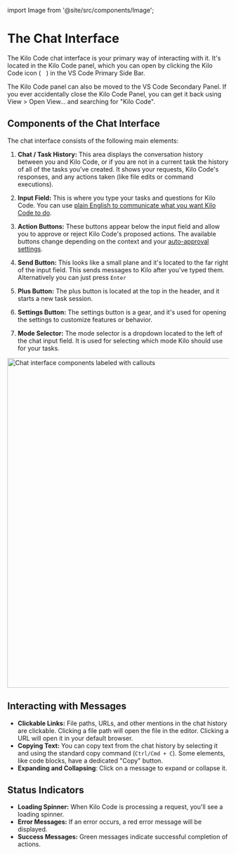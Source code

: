 import Image from '@site/src/components/Image';

# The Chat Interface

The Kilo Code chat interface is your primary way of interacting with it. It's located in the Kilo Code panel, which you can open by clicking the Kilo Code icon (<img src="/docs/img/kilo-v1.svg" width="12" />) in the VS Code Primary Side Bar.

The Kilo Code panel can also be moved to the VS Code Secondary Panel. If you ever accidentally close the Kilo Code Panel, you can get it back using View > Open View... and searching for "Kilo Code".

## Components of the Chat Interface

The chat interface consists of the following main elements:

1. **Chat / Task History:** This area displays the conversation history between you and Kilo Code, or if you are not in a current task the history of all of the tasks you've created.  It shows your requests, Kilo Code's responses, and any actions taken (like file edits or command executions).

2. **Input Field:** This is where you type your tasks and questions for Kilo Code.  You can use [plain English to communicate what you want Kilo Code to do](/basic-usage/typing-your-requests).

3. **Action Buttons:** These buttons appear below the input field and allow you to approve or reject Kilo Code's proposed actions.  The available buttons change depending on the context and your [auto-approval settings](/features/auto-approving-actions).

4. **Send Button:** This looks like a small plane and it's located to the far right of the input field. This sends messages to Kilo after you've typed them. Alternatively you can just press `Enter`

5. **Plus Button:** The plus button is located at the top in the header, and it starts a new task session.

6. **Settings Button:** The settings button is a gear, and it's used for opening the settings to customize features or behavior.

7. **Mode Selector:** The mode selector is a dropdown located to the left of the chat input field. It is used for selecting which mode Kilo should use for your tasks.

<Image 
    src="/docs/img/the-chat-interface/the-chat-interface-1.png" 
    alt="Chat interface components labeled with callouts" width="750" 
    caption="The key components of the Kilo Code chat interface"
/>

## Interacting with Messages

* **Clickable Links:** File paths, URLs, and other mentions in the chat history are clickable.  Clicking a file path will open the file in the editor.  Clicking a URL will open it in your default browser.
* **Copying Text:** You can copy text from the chat history by selecting it and using the standard copy command (`Ctrl/Cmd + C`).  Some elements, like code blocks, have a dedicated "Copy" button.
* **Expanding and Collapsing**: Click on a message to expand or collapse it.

## Status Indicators

* **Loading Spinner:**  When Kilo Code is processing a request, you'll see a loading spinner.
* **Error Messages:**  If an error occurs, a red error message will be displayed.
* **Success Messages:** Green messages indicate successful completion of actions.
